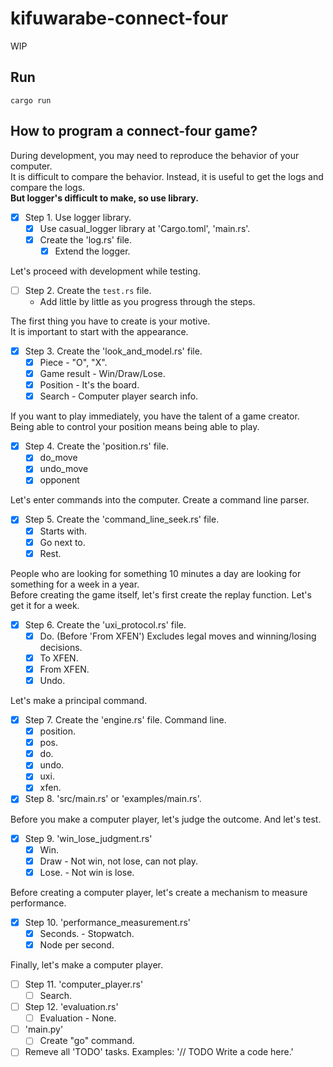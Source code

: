 # kifuwarabe-connect-four

WIP

## Run

```shell
cargo run
```

## How to program a connect-four game?

During development, you may need to reproduce the behavior of your computer.  
It is difficult to compare the behavior. Instead, it is useful to get the logs and compare the logs.  
**But logger's difficult to make, so use library.**  

* [x] Step 1. Use logger library.
  * [x] Use casual_logger library at 'Cargo.toml', 'main.rs'.
  * [x] Create the 'log.rs' file.
    * [x] Extend the logger.

Let's proceed with development while testing.  

* [ ] Step 2. Create the `test.rs` file.
  * Add little by little as you progress through the steps.  

The first thing you have to create is your motive.  
It is important to start with the appearance.  

* [x] Step 3. Create the 'look_and_model.rs' file.
  * [x] Piece - "O", "X".
  * [x] Game result - Win/Draw/Lose.
  * [x] Position - It's the board.
  * [x] Search - Computer player search info.

If you want to play immediately, you have the talent of a game creator.  
Being able to control your position means being able to play.  

* [x] Step 4. Create the 'position.rs' file.
  * [x] do_move
  * [x] undo_move
  * [x] opponent

Let's enter commands into the computer. Create a command line parser.  

* [x] Step 5. Create the 'command_line_seek.rs' file.
  * [x] Starts with.
  * [x] Go next to.
  * [x] Rest.

People who are looking for something 10 minutes a day are looking for something for a week in a year.  
Before creating the game itself, let's first create the replay function. Let's get it for a week.  

* [x] Step 6. Create the 'uxi_protocol.rs' file.
  * [x] Do. (Before 'From XFEN') Excludes legal moves and winning/losing decisions.
  * [x] To XFEN.
  * [x] From XFEN.
  * [x] Undo.

Let's make a principal command.  

* [x] Step 7. Create the 'engine.rs' file. Command line.
  * [x] position.
  * [x] pos.
  * [x] do.
  * [x] undo.
  * [x] uxi.
  * [x] xfen.
* [x] Step 8. 'src/main.rs' or 'examples/main.rs'.

Before you make a computer player, let's judge the outcome. And let's test.  

* [x] Step 9. 'win_lose_judgment.rs'
  * [x] Win.
  * [x] Draw - Not win, not lose, can not play.
  * [x] Lose. - Not win is lose.

Before creating a computer player, let's create a mechanism to measure performance.  

* [x] Step 10. 'performance_measurement.rs'
  * [x] Seconds. - Stopwatch.
  * [x] Node per second.

Finally, let's make a computer player.  

* [ ] Step 11. 'computer_player.rs'
  * [ ] Search.
* [ ] Step 12. 'evaluation.rs'
  * [ ] Evaluation - None.
* [ ] 'main.py'
  * [ ] Create "go" command.
* [ ] Remeve all 'TODO' tasks. Examples: '// TODO Write a code here.'

